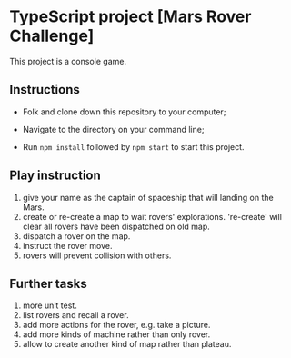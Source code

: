 # TypeScript project [Mars Rover Challenge]

This project is a console game.

## Instructions

- Folk and clone down this repository to your computer;

- Navigate to the directory on your command line;

- Run `npm install` followed by `npm start` to start this project.

## Play instruction

1. give your name as the captain of spaceship that will landing on the Mars.
2. create or re-create a map to wait rovers' explorations. 're-create' will clear all rovers have been dispatched on old map.
3. dispatch a rover on the map.
4. instruct the rover move.
5. rovers will prevent collision with others.

## Further tasks

1. more unit test.
2. list rovers and recall a rover.
3. add more actions for the rover, e.g. take a picture.
4. add more kinds of machine rather than only rover.
5. allow to create another kind of map rather than plateau.
